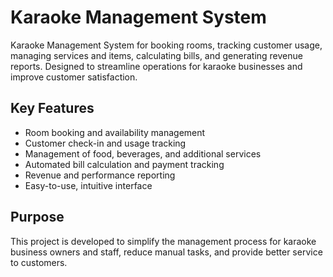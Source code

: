 # Karaoke Management System 
Karaoke Management System for booking rooms, tracking customer usage, managing services and items, calculating bills, and generating revenue reports. Designed to streamline operations for karaoke businesses and improve customer satisfaction.

## Key Features

- Room booking and availability management
- Customer check-in and usage tracking
- Management of food, beverages, and additional services
- Automated bill calculation and payment tracking
- Revenue and performance reporting
- Easy-to-use, intuitive interface

## Purpose

This project is developed to simplify the management process for karaoke business owners and staff, reduce manual tasks, and provide better service to customers.
